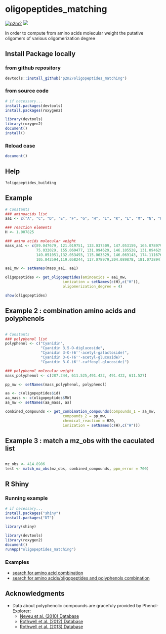 # oligopeptides_matching

[![p2m2](https://circleci.com/gh/p2m2/oligopeptides_matching.svg?style=shield)](https://app.circleci.com/pipelines/github/p2m2)
[![](https://img.shields.io/badge/stable-shinyapps.io-blue?style=flat&labelColor=white&logo=RStudio&logoColor=blue)](https://p2m2.shinyapps.io/oligopeptides_matching/)

In order to compute from amino acids molecular weight the putative oligomers of various oligomerization degree

## Install Package locally

### from github repository

```R
devtools::install_github("p2m2/oligopeptides_matching")
```

### from source code
```R
# if necessary...
install.packages(devtools)
install.packages(roxygen2)

library(devtools)
library(roxygen2)
document()
install()
```
### Reload case

```R
document()
```

## Help 

```
?oligopeptides_building
```

## Example

```R
# Constants
### aminoacids list
aa1 <- c("A", "C", "D", "E", "F", "G", "H", "I", "K", "L", "M", "N", "P", "Q", "R", "S", "T", "V", "W", "Y")

### reaction elements
H <- 1.007825

### amino acids molecular weight
mass_aa1 <- c(89.047679, 121.019751, 133.037509, 147.053159, 165.078979, 
              75.032029, 155.069477, 131.094629, 146.105528, 131.094629,
              149.051051,132.053493, 115.063329, 146.069143, 174.111676,
              105.042594,119.058244, 117.078979,204.089878, 181.073894)

aa1_mw <- setNames(mass_aa1, aa1)

oligopeptides <- get_oligopeptides(aminoacids = aa1_mw,
                          ionization = setNames(c(H),c("H")),
                          oligomerization_degree = 4)

show(oligopeptides)

```

## Example 2 : combination amino acids and polyphenols 

```R

# Constants
### polyphenol list
polyphenol <- c("Cyanidin",
                "Cyanidin 3,5-O-diglucoside",
                "Cyanidin 3-O-(6''-acetyl-galactoside)",
                "Cyanidin 3-O-(6''-acetyl-glucoside)",
                "Cyanidin 3-O-(6''-caffeoyl-glucoside)")

### polyphenol molecular weight
mass_polyphenol <- c(287.244, 611.525,491.422, 491.422, 611.527)

pp_mw <- setNames(mass_polyphenol, polyphenol)

aa <- c(oligopeptides$id)
aa_mass <- c(oligopeptides$MW)
aa_mw <- setNames(aa_mass, aa)

combined_compounds <- get_combination_compounds(compounds_1 = aa_mw, 
                          compounds_2 = pp_mw, 
                          chemical_reaction = H2O, 
                          ionization = setNames(c(H),c("H")))
```
## Example 3 : match a mz_obs with the caculated list 

```R

mz_obs <- 414.8986
test <- match_mz_obs(mz_obs, combined_compounds, ppm_error = 700)

```

## R Shiny

### Running example

```R
# if necessary...
install.packages("shiny")
install.packages("DT")

library(shiny)

library(devtools)
library(roxygen2)
document()
runApp("oligopeptides_matching")
```

### Examples
- [search for amino acid combination](exampleOligopeptidesMatching_aa)
- [search for amino acids/oligopeptides and polyphenols combination](exampleOligopeptidesMatching_aa_and_polyphenols)

## Acknowledgments
- Data about polyphenolic compounds are gracefuly provided by Phenol-Explorer:
    - [Neveu et al. (2010) Database](https://doi.org/10.1093/database/bap024)
    - [Rothwell et al. (2012) Database](https://doi.org/10.1093/database/bas031)
    - [Rothwell et al. (2013) Database](https://doi.org/10.1093/database/bat070)

